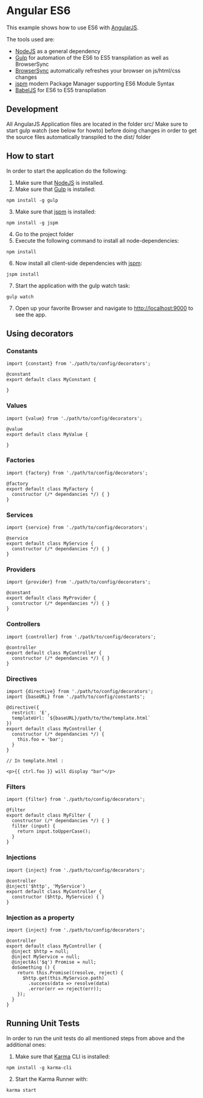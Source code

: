 # Angular ES6

This example shows how to use ES6 with [AngularJS](https://angularjs.org/).

The tools used are:
* [NodeJS](http://nodejs.org/) as a general dependency
* [Gulp](http://gulpjs.com/) for automation of the ES6 to ES5 transpilation as well as BrowserSync
* [BrowserSync](http://gulpjs.com/) automatically refreshes your browser on js/html/css changes
* [jspm](http://jspm.io/) modern Package Manager supporting ES6 Module Syntax
* [BabelJS](https://babeljs.io/) for ES6 to ES5 transpilation

## Development
All AngularJS Application files are located in the folder src/
Make sure to start gulp watch (see below for howto) before doing changes in order to get
the source files automatically transpiled to the dist/ folder

## How to start

In order to start the application do the following:

1. Make sure that [NodeJS](http://nodejs.org/) is installed.
2. Make sure that [Gulp](http://gulpjs.com/) is installed:
  ```shell
  npm install -g gulp
  ```
3. Make sure that [jspm](http://jspm.io/) is installed:
  ```shell
  npm install -g jspm
  ```
4. Go to the project folder
5. Execute the following command to install all node-dependencies:
  ```shell
  npm install
  ```
6. Now install all client-side dependencies with [jspm](http://jspm.io/):
  ```shell
  jspm install
  ```
7. Start the application with the gulp watch task:
  ```shell
  gulp watch
  ```
7. Open up your favorite Browser and navigate to [http://localhost:9000](http://localhost:9000) to see the app.

## Using decorators

### Constants

```
import {constant} from './path/to/config/decorators';

@constant
export default class MyConstant {
  
}
```

### Values

```
import {value} from './path/to/config/decorators';

@value
export default class MyValue {
  
}
```

### Factories

```
import {factory} from './path/to/config/decorators';

@factory
export default class MyFactory {
  constructor (/* dependancies */) { }
}
```

### Services

```
import {service} from './path/to/config/decorators';

@service
export default class MyService {
  constructor (/* dependancies */) { }
}
```

### Providers

```
import {provider} from './path/to/config/decorators';

@constant
export default class MyProvider {
  constructor (/* dependancies */) { }
}
```

### Controllers

```
import {controller} from './path/to/config/decorators';

@controller
export default class MyController {
  constructor (/* dependancies */) { }
}
```

### Directives

```
import {directive} from './path/to/config/decorators';
import {baseURL} from './path/to/config/constants';

@directive({
  restrict: 'E',
  templateUrl: `${baseURL}/path/to/the/template.html`
})
export default class MyController {
  constructor (/* dependancies */) {
    this.foo = 'bar';
  }
}

// In template.html :

<p>{{ ctrl.foo }} will display "bar"</p>
```

### Filters

```
import {filter} from './path/to/config/decorators';

@filter
export default class MyFilter {
  constructor (/* dependancies */) { }
  filter (input) {
    return input.toUpperCase();
  }
}
```

### Injections

```
import {inject} from './path/to/config/decorators';

@controller
@inject('$http', 'MyService')
export default class MyController {
  constructor ($http, MyService) { }
}
```

### Injection as a property

```
import {inject} from './path/to/config/decorators';

@controller
export default class MyController {
  @inject $http = null;
  @inject MyService = null;
  @injectAs('$q') Promise = null;
  doSomething () {
    return this.Promise((resolve, reject) {
      $http.get(this.MyService.path)
        .success(data => resolve(data)
        .error(err => reject(err));
    });
  }
}
```


## Running Unit Tests

In order to run the unit tests do all mentioned steps from above and the additional ones:

1. Make sure that [Karma](http://karma-runner.github.io/) CLI is installed:
  ```shell
  npm install -g karma-cli
  ```
2. Start the Karma Runner with:
  ```shell
  karma start
  ```
